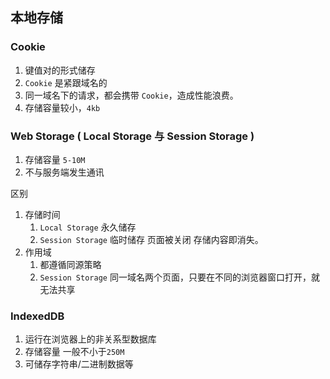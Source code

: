 ## 本地存储

### Cookie
1.  键值对的形式储存
2.  `Cookie` 是紧跟域名的
3.  同一域名下的请求，都会携带 `Cookie`，造成性能浪费。
4.  存储容量较小，`4kb`

### Web Storage ( Local Storage 与  Session Storage )

1.  存储容量 `5-10M` 
2.  不与服务端发生通讯

区别
1.  存储时间
    1.  `Local Storage` 永久储存
    2.  `Session Storage` 临时储存 页面被关闭 存储内容即消失。
2.  作用域
    1.  都遵循同源策略
    2.  `Session Storage` 同一域名两个页面，只要在不同的浏览器窗口打开，就无法共享

### IndexedDB

1. 运行在浏览器上的非关系型数据库
2. 存储容量 一般不小于`250M` 
3. 可储存字符串/二进制数据等